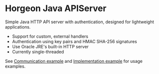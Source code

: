 # Horgeon Java APIServer

Simple Java HTTP API server with authentication, designed for lightweight applications.

 - Support for custom, external handlers
 - Authentication using key pairs and HMAC SHA-256 signatures
 - Use Oracle JRE's built-in HTTP server
 - Currently single-threaded

See [Communication example](https://github.com/horgeon/java-apiserver/wiki/Communication-example) and [Implementation example](https://github.com/horgeon/java-apiserver/wiki/Implementation-example) for usage examples.